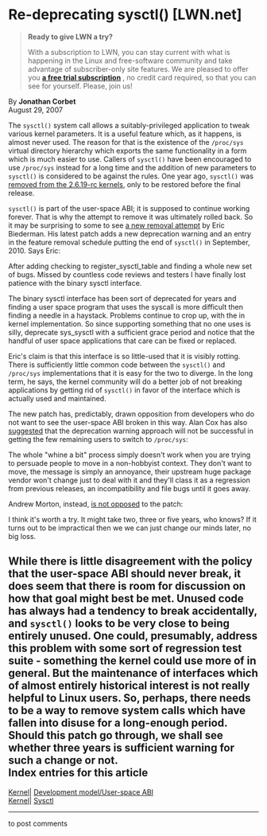 # Re-deprecating sysctl() [LWN.net]

> **Ready to give LWN a try?**
> 
> With a subscription to LWN, you can stay current with what is happening in the Linux and free-software community and take advantage of subscriber-only site features. We are pleased to offer you **[a free trial subscription](https://lwn.net/Promo/nst-trial/claim)** , no credit card required, so that you can see for yourself. Please, join us! 

By **Jonathan Corbet**  
August 29, 2007 

The `sysctl()` system call allows a suitably-privileged application to tweak various kernel parameters. It is a useful feature which, as it happens, is almost never used. The reason for that is the existence of the `/proc/sys` virtual directory hierarchy which exports the same functionality in a form which is much easier to use. Callers of `sysctl()` have been encouraged to use `/proc/sys` instead for a long time and the addition of new parameters to `sysctl()` is considered to be against the rules. One year ago, `sysctl()` was [removed from the 2.6.19-rc kernels](http://lwn.net/Articles/204935/), only to be restored before the final release. 

`sysctl()` is part of the user-space ABI; it is supposed to continue working forever. That is why the attempt to remove it was ultimately rolled back. So it may be surprising to some to see [a new removal attempt](/Articles/247237/) by Eric Biederman. His latest patch adds a new deprecation warning and an entry in the feature removal schedule putting the end of `sysctl()` in September, 2010. Says Eric: 

After adding checking to register_sysctl_table and finding a whole new set of bugs. Missed by countless code reviews and testers I have finally lost patience with the binary sysctl interface. 

The binary sysctl interface has been sort of deprecated for years and finding a user space program that uses the syscall is more difficult then finding a needle in a haystack. Problems continue to crop up, with the in kernel implementation. So since supporting something that no one uses is silly, deprecate sys_sysctl with a sufficient grace period and notice that the handful of user space applications that care can be fixed or replaced. 

Eric's claim is that this interface is so little-used that it is visibly rotting. There is sufficiently little common code between the `sysctl()` and `/proc/sys` implementations that it is easy for the two to diverge. In the long term, he says, the kernel community will do a better job of not breaking applications by getting rid of `sysctl()` in favor of the interface which is actually used and maintained. 

The new patch has, predictably, drawn opposition from developers who do not want to see the user-space ABI broken in this way. Alan Cox has also [suggested](/Articles/247233/) that the deprecation warning approach will not be successful in getting the few remaining users to switch to `/proc/sys`: 

The whole "whine a bit" process simply doesn't work when you are trying to persuade people to move in a non-hobbyist context. They don't want to move, the message is simply an annoyance, their upstream huge package vendor won't change just to deal with it and they'll class it as a regression from previous releases, an incompatibility and file bugs until it goes away. 

Andrew Morton, instead, [is not opposed](/Articles/247238/) to the patch: 

I think it's worth a try. It might take two, three or five years, who knows? If it turns out to be impractical then we we can just change our minds later, no big loss. 

While there is little disagreement with the policy that the user-space ABI should never break, it does seem that there is room for discussion on how that goal might best be met. Unused code has always had a tendency to break accidentally, and `sysctl()` looks to be very close to being entirely unused. One could, presumably, address this problem with some sort of regression test suite - something the kernel could use more of in general. But the maintenance of interfaces which of almost entirely historical interest is not really helpful to Linux users. So, perhaps, there needs to be a way to remove system calls which have fallen into disuse for a long-enough period. Should this patch go through, we shall see whether three years is sufficient warning for such a change or not.  
Index entries for this article  
---  
[Kernel](/Kernel/Index)| [Development model/User-space ABI](/Kernel/Index#Development_model-User-space_ABI)  
[Kernel](/Kernel/Index)| [Sysctl](/Kernel/Index#Sysctl)  
  


* * *

to post comments 
